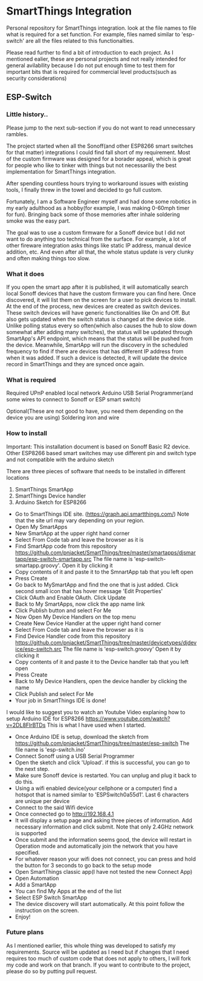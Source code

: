 # SmartThings Integration

Personal repository for SmartThings integration. look at the file names to file what is required for a set function. For example, files named similar to 'esp-switch' are all the files related to this functionalties.

Please read further to find a bit of introduction to each project. As I mentioned ealier, these are personal projects and not really intended for general avilabllity because I do not put enough time to test them for important bits that is required for commercial level products(such as security considerations)

## ESP-Switch
### Little history..
Please jump to the next sub-section if you do not want to read unnecessary rambles.

The project started when all the Sonoff(and other ESP8266 smart switches for that matter) integrations I could find fall short of my requirement. Most of the custom firmware was designed for a borader appeal, which is great for people who like to tinker with things but not necessariliy the best implementation for SmartThings integration.

After spending countless hours trying to workaround issues with existing tools, I finally threw in the towel and decided to go full custom.

Fortunately, I am a Software Engineer myself and had done some robotics in my early adulthood as a hobby(for example, I was making 0-60mph timer for fun). Bringing back some of those memories after inhale soldering smoke was the easy part.

The goal was to use a custom firmware for a Sonoff device but I did not want to do anything too technical from the surface. For example, a lot of other fireware integration asks things like static IP address, manual device addition, etc. And even after all that, the whole status update is very clunky and often making things too slow.

### What it does
If you open the smart app after it is published, it will automatically search local Sonoff devices that have the custom firmware you can find here. Once discovered, it will list them on the screen for a user to pick devices to install. At the end of the process, new devices are created as switch devices.
These switch devices will have generic functionalities like On and Off. But also gets updated when the switch status is changed at the device side. Unlike polling status every so often(which also causes the hub to slow down somewhat after adding many switches), the status will be updated through SmartApp's API endpoint, which means that the status will be pushed from the device.
Meanwhile, SmartApp will run the discovery in the scheduled frequency to find if there are devices that has different IP address from when it was added. If such a device is detected, it will update the device record in SmartThings and they are synced once again.

### What is required
Required
  UPnP enabled local network
  Arduino
  USB Serial Programmer(and some wires to connect to Sonoff or ESP smart switch)

Optional(These are not good to have, you need them depending on the device you are using)
  Soldering iron and wire


### How to install
Important: This installation document is based on Sonoff Basic R2 device. Other ESP8266 based smart switches may use different pin and switch type and not compatible with the arduino sketch

There are three pieces of software that needs to be installed in different locations
1) SmartThings SmartApp
2) SmartThings Device handler
3) Arduino Sketch for ESP8266

- Go to SmartThings IDE site. (https://graph.api.smartthings.com/) Note that the site url may vary depending on your region.
- Open My SmartApps
- New SmartApp at the upper right hand corner
- Select From Code tab and leave the browser as it is
- Find SmartApp code from this repository https://github.com/pnjacket/SmartThings/tree/master/smartapps/djsmartapp/esp-switch-smartapp.src The file name is 'esp-switch-smartapp.groovy'. Open it by clicking it
- Copy contents of it and paste it to the SmnartApp tab that you left open
- Press Create
- Go back to MySmartApp and find the one that is just added. Click second small icon that has hover message 'Edit Properties'
- Click OAuth and Enable OAuth. Click Update
- Back to My SmartApps, now click the app name link
- Click Publish button and select For Me
- Now Open My Device Handlers on the top menu
- Create New Device Handler at the upper right hand corner
- Select From Code tab and leave the browser as it is
- Find Device Handler code from this repository https://github.com/pnjacket/SmartThings/tree/master/devicetypes/djdevice/esp-switch.src The file name is 'esp-switch.groovy' Open it by clicking it
- Copy contents of it and paste it to the Device handler tab that you left open
- Press Create
- Back to My Device Handlers, open the device handler by clicking the name
- Click Publish and select For Me
- Your job in SmartThings IDE is done!

I would like to suggest you to watch an Youtube Video explaning how to setup Arduino IDE for ESP8266
https://www.youtube.com/watch?v=2DL8FlrBTDs This is what I have used when I started.

- Once Arduino IDE is setup, download the sketch from https://github.com/pnjacket/SmartThings/tree/master/esp-switch The file name is 'esp-switch.ino'
- Connect Sonoff using a USB Serial Programmer
- Open the sketch and click 'Upload'. if this is successful, you can go to the next step.
- Make sure Sonoff device is restarted. You can unplug and plug it back to do this.
- Using a wifi enabled device(your cellphone or a computer) find a hotspot that is named similar to 'ESPSwitch0a55d1'. Last 6 characters are unique per device
- Connect to the said Wifi device
- Once connected go to http://192.168.4.1
- It will display a setup page and asking three pieces of information. Add necessary information and click submit. Note that only 2.4GHz network is supported
- Once submit and the information seems good, the device will restart in Operation mode and automatically join the network that you have specified.
- For whatever reason your wifi does not connect, you can press and hold the button for 3 seconds to go back to the setup mode
- Open SmartThings classic app(I have not tested the new Connect App)
- Open Automation
- Add a SmartApp
- You can find My Apps at the end of the list
- Select ESP Switch SmartApp
- The device discovery will start automatically. At this point follow the instruction on the screen.
- Enjoy!

### Future plans
As I mentioned earlier, this whole thing was developed to satisfy my requirements. Source will be updated as I need but if changes that I need requires too much of custom code that does not apply to others, I will fork my code and work on that branch.
If you want to contribute to the project, please do so by putting pull request.

